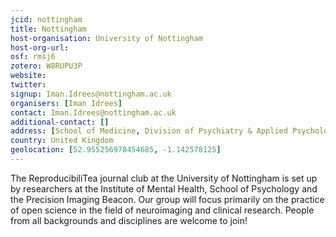 ```yaml
---
jcid: nottingham
title: Nottingham
host-organisation: University of Nottingham
host-org-url: 
osf: rmsj6
zotero: W8RUPU3P
website: 
twitter: 
signup: Iman.Idrees@nottingham.ac.uk
organisers: [Iman Idrees]
contact: Iman.Idrees@nottingham.ac.uk
additional-contact: []
address: [School of Medicine, Division of Psychiatry & Applied Psychology, Institute of Mental Health, Triumph Road,  University of Nottingham, NG7 2TU]
country: United Kingdom
geolocation: [52.955256978454685, -1.142578125]
---
```


The ReproducibiliTea journal club at the University of Nottingham is set up by researchers at the Institute of Mental Health, School of Psychology and the Precision Imaging Beacon. Our group will focus primarily on the practice of open science in the field of neuroimaging and clinical research. People from all backgrounds and disciplines are welcome to join!

